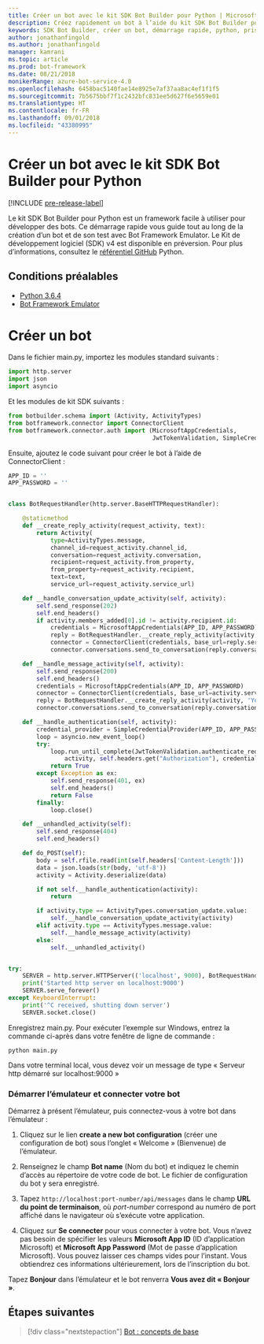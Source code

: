 ```yaml
---
title: Créer un bot avec le kit SDK Bot Builder pour Python | Microsoft Docs
description: Créez rapidement un bot à l’aide du kit SDK Bot Builder pour Python.
keywords: SDK Bot Builder, créer un bot, démarrage rapide, python, prise en main
author: jonathanfingold
ms.author: jonathanfingold
manager: kamrani
ms.topic: article
ms.prod: bot-framework
ms.date: 08/21/2018
monikerRange: azure-bot-service-4.0
ms.openlocfilehash: 6458bac5140fae14e8925e7af37aa8ac4ef1f1f5
ms.sourcegitcommit: 7b5675bbf7f1c2432bfc831ee5d627f6e5659e01
ms.translationtype: HT
ms.contentlocale: fr-FR
ms.lasthandoff: 09/01/2018
ms.locfileid: "43380995"
---
```

# <a name="create-a-bot-with-the-bot-builder-sdk-for-python"></a>Créer un bot avec le kit SDK Bot Builder pour Python
[!INCLUDE [pre-release-label](../includes/pre-release-label.md)]

Le kit SDK Bot Builder pour Python est un framework facile à utiliser pour développer des bots. Ce démarrage rapide vous guide tout au long de la création d’un bot et de son test avec Bot Framework Emulator. Le Kit de développement logiciel (SDK) v4 est disponible en préversion. Pour plus d’informations, consultez le [référentiel GitHub](https://github.com/Microsoft/botbuilder-python) Python. 

## <a name="pre-requisite"></a>Conditions préalables
- [Python 3.6.4](https://www.python.org/downloads/) 
- [Bot Framework Emulator](https://github.com/Microsoft/BotFramework-Emulator/releases)

# <a name="create-a-bot"></a>Créer un bot
Dans le fichier main.py, importez les modules standard suivants :

```python
import http.server
import json
import asyncio
```

Et les modules de kit SDK suivants :
```python
from botbuilder.schema import (Activity, ActivityTypes)
from botframework.connector import ConnectorClient
from botframework.connector.auth import (MicrosoftAppCredentials,
                                         JwtTokenValidation, SimpleCredentialProvider)
```
Ensuite, ajoutez le code suivant pour créer le bot à l’aide de ConnectorClient :
```python
APP_ID = ''
APP_PASSWORD = ''


class BotRequestHandler(http.server.BaseHTTPRequestHandler):

    @staticmethod
    def __create_reply_activity(request_activity, text):
        return Activity(
            type=ActivityTypes.message,
            channel_id=request_activity.channel_id,
            conversation=request_activity.conversation,
            recipient=request_activity.from_property,
            from_property=request_activity.recipient,
            text=text,
            service_url=request_activity.service_url)

    def __handle_conversation_update_activity(self, activity):
        self.send_response(202)
        self.end_headers()
        if activity.members_added[0].id != activity.recipient.id:
            credentials = MicrosoftAppCredentials(APP_ID, APP_PASSWORD)
            reply = BotRequestHandler.__create_reply_activity(activity, 'Hello and welcome to the echo bot!')
            connector = ConnectorClient(credentials, base_url=reply.service_url)
            connector.conversations.send_to_conversation(reply.conversation.id, reply)

    def __handle_message_activity(self, activity):
        self.send_response(200)
        self.end_headers()
        credentials = MicrosoftAppCredentials(APP_ID, APP_PASSWORD)
        connector = ConnectorClient(credentials, base_url=activity.service_url)
        reply = BotRequestHandler.__create_reply_activity(activity, 'You said: %s' % activity.text)
        connector.conversations.send_to_conversation(reply.conversation.id, reply)

    def __handle_authentication(self, activity):
        credential_provider = SimpleCredentialProvider(APP_ID, APP_PASSWORD)
        loop = asyncio.new_event_loop()
        try:
            loop.run_until_complete(JwtTokenValidation.authenticate_request(
                activity, self.headers.get("Authorization"), credential_provider))
            return True
        except Exception as ex:
            self.send_response(401, ex)
            self.end_headers()
            return False
        finally:
            loop.close()

    def __unhandled_activity(self):
        self.send_response(404)
        self.end_headers()

    def do_POST(self):
        body = self.rfile.read(int(self.headers['Content-Length']))
        data = json.loads(str(body, 'utf-8'))
        activity = Activity.deserialize(data)

        if not self.__handle_authentication(activity):
            return

        if activity.type == ActivityTypes.conversation_update.value:
            self.__handle_conversation_update_activity(activity)
        elif activity.type == ActivityTypes.message.value:
            self.__handle_message_activity(activity)
        else:
            self.__unhandled_activity()


try:
    SERVER = http.server.HTTPServer(('localhost', 9000), BotRequestHandler)
    print('Started http server on localhost:9000')
    SERVER.serve_forever()
except KeyboardInterrupt:
    print('^C received, shutting down server')
    SERVER.socket.close()
```


Enregistrez main.py. Pour exécuter l’exemple sur Windows, entrez la commande ci-après dans votre fenêtre de ligne de commande :
```
python main.py
```
Dans votre terminal local, vous devez voir un message de type « Serveur http démarré sur localhost:9000 »

### <a name="start-the-emulator-and-connect-your-bot"></a>Démarrer l’émulateur et connecter votre bot

Démarrez à présent l’émulateur, puis connectez-vous à votre bot dans l’émulateur :


1. Cliquez sur le lien **create a new bot configuration** (créer une configuration de bot) sous l’onglet « Welcome » (Bienvenue) de l’émulateur. 

2. Renseignez le champ **Bot name** (Nom du bot) et indiquez le chemin d’accès au répertoire de votre code de bot. Le fichier de configuration du bot y sera enregistré.

3. Tapez `http://localhost:port-number/api/messages` dans le champ **URL du point de terminaison**, où *port-number* correspond au numéro de port affiché dans le navigateur où s’exécute votre application.

4. Cliquez sur **Se connecter** pour vous connecter à votre bot. Vous n’avez pas besoin de spécifier les valeurs **Microsoft App ID** (ID d’application Microsoft) et **Microsoft App Password** (Mot de passe d’application Microsoft). Vous pouvez laisser ces champs vides pour l’instant. Vous obtiendrez ces informations ultérieurement, lors de l’inscription du bot.

Tapez **Bonjour** dans l’émulateur et le bot renverra **Vous avez dit « Bonjour »**.

## <a name="next-steps"></a>Étapes suivantes

> [!div class="nextstepaction"]
> [Bot : concepts de base](../v4sdk/bot-builder-basics.md)
